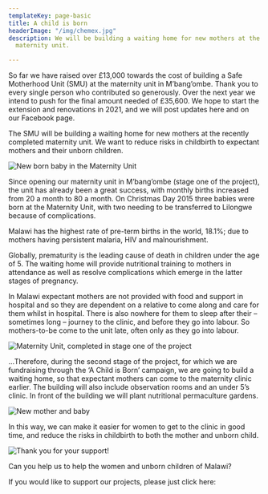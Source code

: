 ```yaml
---
templateKey: page-basic
title: A child is born
headerImage: "/img/chemex.jpg"
description: We will be building a waiting home for new mothers at the recently completed
  maternity unit.

---
```

So far we have raised over £13,000 towards the cost of building a Safe Motherhood Unit (SMU) at the maternity unit in M’bang’ombe. Thank you to every single person who contributed so generously. Over the next year we intend to push for the final amount needed of £35,600. We hope to start the extension and renovations in 2021, and we will post updates here and on our Facebook page.

The SMU will be building a waiting home for new mothers at the recently completed maternity unit. We want to reduce risks in childbirth to expectant mothers and their unborn children.

![New born baby in the Maternity Unit](/img/img_8988.jpg "New born baby in the Maternity Unit")

Since opening our maternity unit in M’bang’ombe (stage one of the project), the unit has already been a great success, with monthly births increased from 20 a month to 80 a month. On Christmas Day 2015 three babies were born at the Maternity Unit, with two needing to be transferred to Lilongwe because of complications.

Malawi has the highest rate of pre-term births in the world, 18.1%; due to mothers having persistent malaria, HIV and malnourishment.

Globally, prematurity is the leading cause of death in children under the age of 5. The waiting home will provide nutritional training to mothers in attendance as well as resolve complications which emerge in the latter stages of pregnancy.

In Malawi expectant mothers are not provided with food and support in hospital and so they are dependent on a relative to come along and care for them whilst in hospital. There is also nowhere for them to sleep after their – sometimes long – journey to the clinic, and before they go into labour. So mothers-to-be come to the unit late, often only as they go into labour.

![Maternity Unit, completed in stage one of the project](/img/img_4993.jpg "Maternity Unit, completed in stage one of the project")

…Therefore, during the second stage of the project, for which we are fundraising through the ‘A Child is Born’ campaign, we are going to build a waiting home, so that expectant mothers can come to the maternity clinic earlier. The building will also include observation rooms and an under 5’s clinic. In front of the building we will plant nutritional permaculture gardens.

![New mother and baby](/img/malawi-2-036.jpg "New mother and baby")

In this way, we can make it easier for women to get to the clinic in good time, and reduce the risks in childbirth to both the mother and unborn child.

![Thank you for your support!](/img/paige-card.jpg "Thank you for your support!")

Can you help us to help the women and unborn children of Malawi?

If you would like to support our projects, please just click here: